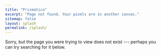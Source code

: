 ```yaml
---
title: "Prismatica"
excerpt: "Page not found. Your pixels are in another canvas."
sitemap: false
layout: splash
permalink: /splash/
---
```


Sorry, but the page you were trying to view does not exist --- perhaps you can try searching for it below.
